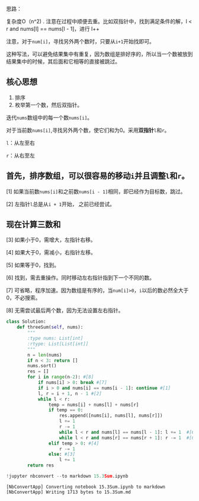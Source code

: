 
思路：


复杂度O（n^2) . 注意在过程中顺便去重。比如双指针中，找到满足条件的解，l < r and nums[l] == nums[l - 1]，进行 l++

注意，对于`num[i]`，寻找另外两个数时，只要从`i+1`开始找即可。

这种写法，可以避免结果集中有重复，因为数组是排好序的，所以当一个数被放到结果集中的时候，其后面和它相等的直接被跳过。

## 核心思想
1. 排序
2. 枚举第一个数，然后双指针。

迭代`nums`数组中的每一个数`nums[i]`。

对于当前数`nums[i]`,寻找另外两个数，使它们和为0。采用**双指针**`l`和`r`。

`l`：从左至右

`r`：从右至左

## 首先，排序数组，可以很容易的移动`i`并且调整`l`和`r`。

[1] 如果当前数`nums[i]`和之前数`nums[i - 1]`相同，即已经作为目标数，跳过。

[2] 左指针`l`总是从`i + 1`开始， 之前已经尝试。

## 现在计算三数和

[3] 如果小于0，需增大，左指针右移。

[4] 如果大于0，需减小，右指针左移。

[5] 如果等于0，找到。

[6] 找到，需去重操作。同时移动左右指针指到下一个不同的数。

[7] 可省略，程序加速。因为数组是有序的，当`num[i]>0`，`i`以后的数必然全大于0，不必搜索。

[8] 无需尝试最后两个数，因为无法设置左右指针。


```python
class Solution:
    def threeSum(self, nums):
        """
        :type nums: List[int]
        :rtype: List[List[int]]
        """
        n = len(nums)
        if n < 3: return []
        nums.sort()
        res = []
        for i in range(n-2): #[8]
            if nums[i] > 0: break #[7]
            if i > 0 and nums[i] == nums[i - 1]: continue #[1]
            l, r = i + 1, n - 1 #[2]
            while l < r:
                temp = nums[i] + nums[l] + nums[r]
                if temp == 0:
                    res.append([nums[i], nums[l], nums[r]])
                    l += 1
                    r -= 1
                    while l < r and nums[l] == nums[l - 1]: l += 1  #[6]
                    while l < r and nums[r] == nums[r + 1]: r -= 1  #[6]
                elif temp > 0: #[4]
                    r -= 1
                else: #[3]
                    l += 1
        return res
```


```python
!jupyter nbconvert --to markdown 15.3Sum.ipynb
```

    [NbConvertApp] Converting notebook 15.3Sum.ipynb to markdown
    [NbConvertApp] Writing 1713 bytes to 15.3Sum.md


